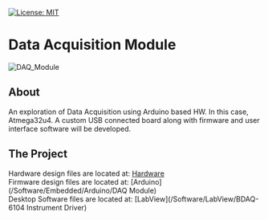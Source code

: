 [![License: MIT](https://img.shields.io/github/license/mashape/apistatus.svg)](https://github.com/tobozo/M5Stack-SD-Updater/blob/master/LICENSE)

# Data Acquisition Module

![DAQ_Module](Documents/TestPanelSmall.jpg)

## About
An exploration of Data Acquisition using Arduino based HW. In this case, Atmega32u4.
A custom USB connected board along with firmware and user interface software will be developed.

## The Project

Hardware design files are located at: [Hardware](/Hardware)
<br />
Firmware design files are located at: [Arduino](/Software/Embedded/Arduino/DAQ Module)
<br />
Desktop Software files are located at:  [LabView](/Software/LabView/BDAQ-6104 Instrument Driver)

